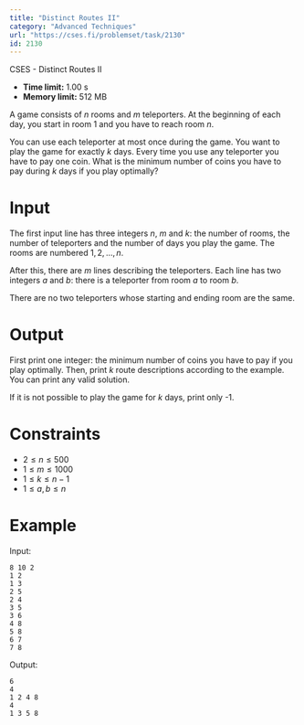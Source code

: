 ```yaml
---
title: "Distinct Routes II"
category: "Advanced Techniques"
url: "https://cses.fi/problemset/task/2130"
id: 2130
---
```


CSES - Distinct Routes II

  * **Time limit:** 1.00 s
  * **Memory limit:** 512 MB

A game consists of $n$ rooms and $m$ teleporters. At the beginning of each
day, you start in room $1$ and you have to reach room $n$.

You can use each teleporter at most once during the game. You want to play the
game for exactly $k$ days. Every time you use any teleporter you have to pay
one coin. What is the minimum number of coins you have to pay during $k$ days
if you play optimally?

# Input

The first input line has three integers $n$, $m$ and $k$: the number of rooms,
the number of teleporters and the number of days you play the game. The rooms
are numbered $1,2,\dots,n$.

After this, there are $m$ lines describing the teleporters. Each line has two
integers $a$ and $b$: there is a teleporter from room $a$ to room $b$.

There are no two teleporters whose starting and ending room are the same.

# Output

First print one integer: the minimum number of coins you have to pay if you
play optimally. Then, print $k$ route descriptions according to the example.
You can print any valid solution.

If it is not possible to play the game for $k$ days, print only -1.

# Constraints

  * $2 \le n \le 500$
  * $1 \le m \le 1000$
  * $1 \le k \le n-1$
  * $1 \le a,b \le n$

# Example

Input:

    
    
    8 10 2
    1 2
    1 3
    2 5
    2 4
    3 5 
    3 6
    4 8
    5 8
    6 7 
    7 8
    

Output:

    
    
    6
    4
    1 2 4 8 
    4
    1 3 5 8 
    


